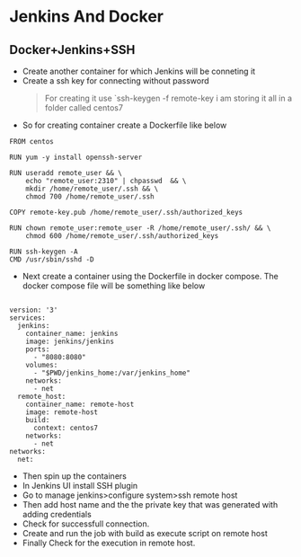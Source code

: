 # Jenkins And Docker

## Docker+Jenkins+SSH
- Create another container for which Jenkins will be conneting it 
- Create a ssh key for connecting without password
	>For creating it use `ssh-keygen -f remote-key
	> i am storing it all in a folder called centos7
- So for creating container create a Dockerfile like below
```
FROM centos

RUN yum -y install openssh-server

RUN useradd remote_user && \
    echo "remote_user:2310" | chpasswd  && \
    mkdir /home/remote_user/.ssh && \
    chmod 700 /home/remote_user/.ssh

COPY remote-key.pub /home/remote_user/.ssh/authorized_keys

RUN chown remote_user:remote_user -R /home/remote_user/.ssh/ && \
    chmod 600 /home/remote_user/.ssh/authorized_keys

RUN ssh-keygen -A
CMD /usr/sbin/sshd -D 
```
- Next create a container using the Dockerfile in docker compose. The docker compose file will be something like below
```

version: '3'
services:
  jenkins:
    container_name: jenkins
    image: jenkins/jenkins
    ports:
      - "8080:8080"
    volumes:
      - "$PWD/jenkins_home:/var/jenkins_home"
    networks:
      - net
  remote_host:
    container_name: remote-host
    image: remote-host
    build:
      context: centos7
    networks:
      - net
networks:
  net:

```
- Then spin up the containers
- In Jenkins UI install SSH plugin
- Go to manage jenkins>configure system>ssh remote host
- Then add host name and the the private key that was generated with adding credentials
- Check for successfull connection.
- Create and run the job with build as execute script on remote host
- Finally Check for the execution in remote host.
